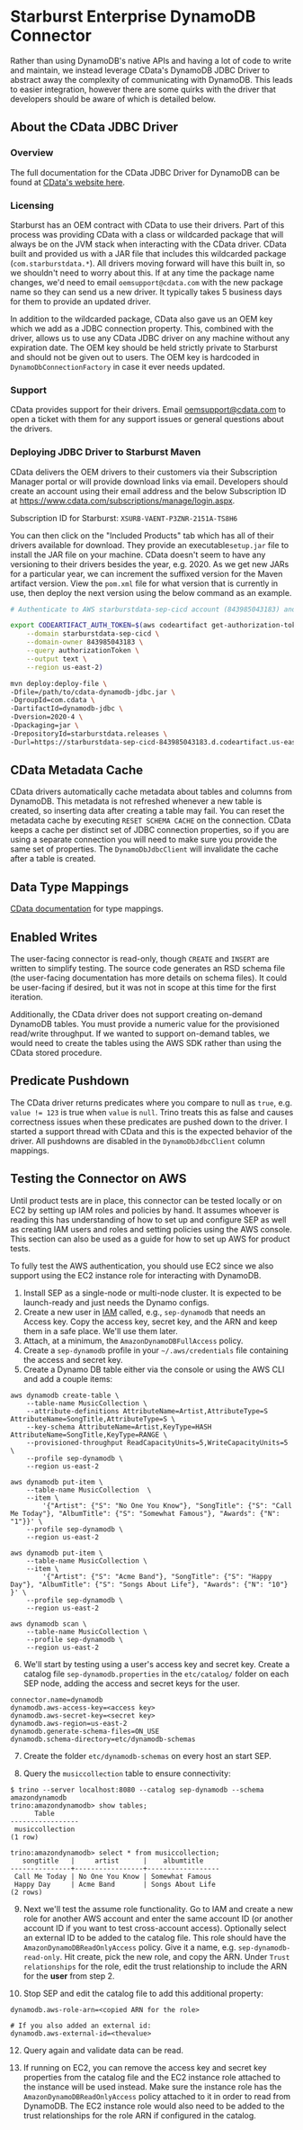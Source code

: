 # Starburst Enterprise DynamoDB Connector

Rather than using DynamoDB's native APIs and having a lot of code to write and maintain,
we instead leverage CData's DynamoDB JDBC Driver to abstract away the complexity of communicating with DynamoDB.
This leads to easier integration, however there are some quirks with the driver that developers should be aware of which is detailed below. 

## About the CData JDBC Driver

### Overview

The full documentation for the CData JDBC Driver for DynamoDB can be found at [CData's website here](https://cdn.cdata.com/help/DDF/jdbc/default.htm).

### Licensing

Starburst has an OEM contract with CData to use their drivers.
Part of this process was providing CData with a class or wildcarded package that will always be on the JVM stack when interacting with the CData driver.
CData built and provided us with a JAR file that includes this wildcarded package (`com.starburstdata.*`).
All drivers moving forward will have this built in, so we shouldn't need to worry about this.
If at any time the package name changes, we'd need to email `oemsupport@cdata.com` with the new package name so they can send us a new driver.
It typically takes 5 business days for them to provide an updated driver.

In addition to the wildcarded package, CData also gave us an OEM key which we add as a JDBC connection property.
This, combined with the driver, allows us to use any CData JDBC driver on any machine without any expiration date.
The OEM key should be held strictly private to Starburst and should not be given out to users.
The OEM key is hardcoded in `DynamoDbConnectionFactory` in case it ever needs updated.

### Support

CData provides support for their drivers.
Email oemsupport@cdata.com to open a ticket with them for any support issues or general questions about the drivers.

### Deploying JDBC Driver to Starburst Maven

CData delivers the OEM drivers to their customers via their Subscription Manager portal or will provide download links via email.
Developers should create an account using their email address and the below Subscription ID at https://www.cdata.com/subscriptions/manage/login.aspx.

Subscription ID for Starburst: `XSURB-VAENT-P3ZNR-2151A-TS8H6`

You can then click on the "Included Products" tab which has all of their drivers available for download.
They provide an executable`setup.jar` file to install the JAR file on your machine.
CData doesn't seem to have any versioning to their drivers besides the year, e.g. 2020.
As we get new JARs for a particular year, we can increment the suffixed version for the Maven artifact version.
View the `pom.xml` file for what version that is currently in use, then deploy the next version using the below command as an example.

```bash
# Authenticate to AWS starburstdata-sep-cicd account (843985043183) and the run the following

export CODEARTIFACT_AUTH_TOKEN=$(aws codeartifact get-authorization-token \
    --domain starburstdata-sep-cicd \
    --domain-owner 843985043183 \
    --query authorizationToken \
    --output text \
    --region us-east-2)

mvn deploy:deploy-file \
-Dfile=/path/to/cdata-dynamodb-jdbc.jar \
-DgroupId=com.cdata \
-DartifactId=dynamodb-jdbc \
-Dversion=2020-4 \
-Dpackaging=jar \
-DrepositoryId=starburstdata.releases \
-Durl=https://starburstdata-sep-cicd-843985043183.d.codeartifact.us-east-2.amazonaws.com/maven/releases/
```

## CData Metadata Cache

CData drivers automatically cache metadata about tables and columns from DynamoDB.
This metadata is not refreshed whenever a new table is created, so inserting data after creating a table may fail.
You can reset the metadata cache by executing `RESET SCHEMA CACHE` on the connection.
CData keeps a cache per distinct set of JDBC connection properties, so if you are using a separate connection
you will need to make sure you provide the same set of properties.
The `DynamoDbJdbcClient` will invalidate the cache after a table is created.

## Data Type Mappings

[CData documentation](https://cdn.cdata.com/help/DDF/jdbc/pg_dynamodbcolumns.htm) for type mappings.

## Enabled Writes

The user-facing connector is read-only, though `CREATE` and `INSERT` are written to simplify testing.
The source code generates an RSD schema file (the user-facing documentation has more details on schema files).
It could be user-facing if desired, but it was not in scope at this time for the first iteration.

Additionally, the CData driver does not support creating on-demand DynamoDB tables.
You must provide a numeric value for the provisioned read/write throughput.
If we wanted to support on-demand tables, we would need to create the tables
using the AWS SDK rather than using the CData stored procedure.

## Predicate Pushdown

The CData driver returns predicates where you compare to null as `true`, e.g. `value != 123` is true when `value` is `null`.
Trino treats this as false and causes correctness issues when these predicates are pushed down to the driver.
I started a support thread with CData and this is the expected behavior of the driver.
All pushdowns are disabled in the `DynamoDbJdbcClient` column mappings.

## Testing the Connector on AWS

Until product tests are in place, this connector can be tested locally or on EC2 by setting up IAM roles and policies by hand.
It assumes whoever is reading this has understanding of how to set up and configure SEP as well as creating IAM users and roles and setting policies using the AWS console.
This section can also be used as a guide for how to set up AWS for product tests.

To fully test the AWS authentication, you should use EC2 since we also support using the EC2 instance role for interacting with DynamoDB.

1. Install SEP as a single-node or multi-node cluster. It is expected to be launch-ready and just needs the Dynamo configs.
2. Create a new user in [IAM](https://console.aws.amazon.com/iamv2/home#/users) called, e.g., `sep-dynamodb` that needs an Access key.
   Copy the access key, secret key, and the ARN and keep them in a safe place. We'll use them later.
3. Attach, at a minimum, the `AmazonDynamoDBFullAccess` policy.
4. Create a `sep-dynamodb` profile in your `~/.aws/credentials` file containing the access and secret key.
5. Create a Dynamo DB table either via the console or using the AWS CLI and add a couple items:

```
aws dynamodb create-table \
    --table-name MusicCollection \
    --attribute-definitions AttributeName=Artist,AttributeType=S AttributeName=SongTitle,AttributeType=S \
    --key-schema AttributeName=Artist,KeyType=HASH AttributeName=SongTitle,KeyType=RANGE \
    --provisioned-throughput ReadCapacityUnits=5,WriteCapacityUnits=5 \
    --profile sep-dynamodb \
    --region us-east-2

aws dynamodb put-item \
    --table-name MusicCollection  \
    --item \
        '{"Artist": {"S": "No One You Know"}, "SongTitle": {"S": "Call Me Today"}, "AlbumTitle": {"S": "Somewhat Famous"}, "Awards": {"N": "1"}}' \
    --profile sep-dynamodb \
    --region us-east-2

aws dynamodb put-item \
    --table-name MusicCollection \
    --item \
        '{"Artist": {"S": "Acme Band"}, "SongTitle": {"S": "Happy Day"}, "AlbumTitle": {"S": "Songs About Life"}, "Awards": {"N": "10"} }' \
    --profile sep-dynamodb \
    --region us-east-2

aws dynamodb scan \
    --table-name MusicCollection \
    --profile sep-dynamodb \
    --region us-east-2
```

6. We'll start by testing using a user's access key and secret key.
Create a catalog file `sep-dynamodb.properties` in the `etc/catalog/` folder on each SEP node, adding the access and secret keys for the user.

```
connector.name=dynamodb
dynamodb.aws-access-key=<access key>
dynamodb.aws-secret-key=<secret key>
dynamodb.aws-region=us-east-2
dynamodb.generate-schema-files=ON_USE
dynamodb.schema-directory=etc/dynamodb-schemas
```

7. Create the folder `etc/dynamodb-schemas` on every host an start SEP.

8. Query the `musiccollection` table to ensure connectivity:
```
$ trino --server localhost:8080 --catalog sep-dynamodb --schema amazondynamodb
trino:amazondynamodb> show tables;
      Table
-----------------
 musiccollection
(1 row)

trino:amazondynamodb> select * from musiccollection;
   songtitle   |     artist      |    albumtitle
---------------+-----------------+------------------
 Call Me Today | No One You Know | Somewhat Famous
 Happy Day     | Acme Band       | Songs About Life
(2 rows)
```

9. Next we'll test the assume role functionality. Go to IAM and create a new role for another AWS account and enter the same account ID (or another account ID if you want to test cross-account access).
Optionally select an external ID to be added to the catalog file.
This role should have the `AmazonDynamoDBReadOnlyAccess` policy. Give it a name, e.g. `sep-dynamodb-read-only`. Hit create, pick the new role, and copy the ARN.
Under `Trust relationships` for the role, edit the trust relationship to include the ARN for the **user** from step 2.

11. Stop SEP and edit the catalog file to add this additional property:

```
dynamodb.aws-role-arn=<copied ARN for the role>

# If you also added an external id:
dynamodb.aws-external-id=<thevalue>
```

12. Query again and validate data can be read.

13. If running on EC2, you can remove the access key and secret key properties from the catalog file and the EC2 instance role attached to the instance will be used instead.
Make sure the instance role has the `AmazonDynamoDBReadOnlyAccess` policy attached to it in order to read from DynamoDB. The EC2 instance role would also need to be added to the
trust relationships for the role ARN if configured in the catalog.
